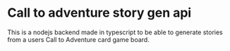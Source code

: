 # Call to adventure story gen api
This is a nodejs backend made in typescript to be able to generate stories from a users Call to Adventure card game board.

